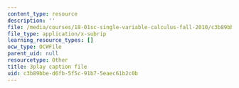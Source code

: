 ```yaml
---
content_type: resource
description: ''
file: /media/courses/18-01sc-single-variable-calculus-fall-2010/c3b89bbed6fb5f5c91b75eaec61b2c0b_JXPe2J069c.vtt
file_type: application/x-subrip
learning_resource_types: []
ocw_type: OCWFile
parent_uid: null
resourcetype: Other
title: 3play caption file
uid: c3b89bbe-d6fb-5f5c-91b7-5eaec61b2c0b
---
```

